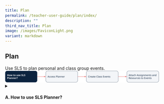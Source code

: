 ```yaml
---
title: Plan
permalink: /teacher-user-guide/plan/index/
description: ""
third_nav_title: Plan
image: /images/FaviconLight.png
variant: markdown
---
```

<h2>Plan</h2>
Use SLS to plan personal and class group events.
<img alt="Plan" src="/images/2Teacher/Flow_Plan.png">
<details>
 <summary><h4>A. How to use SLS Planner?</h4></summary>
<ul>
    <li><a target="_blank" href="/teacher-user-guide/plan/access-planner/">(A1) Access Planner (New)</a></li>
    <li><a target="_blank" href="/teacher-user-guide/plan/create-class-events/">(A2) Create Class Events (New)</a></li>
    <li><a target="_blank" href="/teacher-user-guide/plan/attach-assignments-and-resources-to-events/">(A3) Attach Assignments and Resources to Events (New)</a></li>
</ul>
</details>